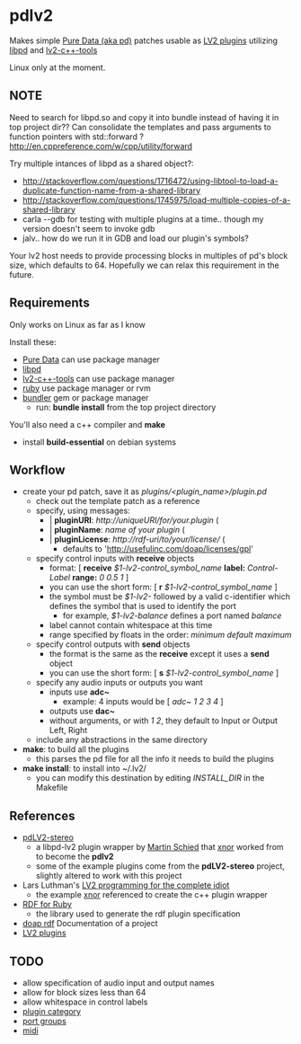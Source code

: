 pdlv2
====

Makes simple [Pure Data (aka pd)](http://msp.ucsd.edu/software.html) patches usable as [LV2 plugins](http://lv2plug.in/) utilizing [libpd](https://github.com/libpd/libpd) and [lv2-c++-tools](http://www.nongnu.org/ll-plugins/hacking.html)

Linux only at the moment.

NOTE
----

Need to search for libpd.so and copy it into bundle instead of having it in top project dir??
Can consolidate the templates and pass arguments to function pointers with std::forward ?
http://en.cppreference.com/w/cpp/utility/forward

Try multiple intances of libpd as a shared object?:
* http://stackoverflow.com/questions/1716472/using-libtool-to-load-a-duplicate-function-name-from-a-shared-library
* http://stackoverflow.com/questions/1745975/load-multiple-copies-of-a-shared-library
* carla --gdb for testing with multiple plugins at a time.. though my version doesn't seem to invoke gdb
* jalv.. how do we run it in GDB and load our plugin's symbols?

Your lv2 host needs to provide processing blocks in multiples of pd's block size, which defaults to 64. 
Hopefully we can relax this requirement in the future.


Requirements
----

Only works on Linux as far as I know

Install these:
* [Pure Data](http://msp.ucsd.edu/software.html) can use package manager
* [libpd](https://github.com/libpd/libpd)
* [lv2-c++-tools](http://www.nongnu.org/ll-plugins/hacking.html) can use package manager
* [ruby](https://www.ruby-lang.org) use package manager or rvm
* [bundler](http://bundler.io/) gem or package manager
  * run: **bundle install** from the top project directory

You'll also need a c++ compiler and **make**
* install **build-essential** on debian systems


Workflow
----
* create your pd patch, save it as *plugins/\<plugin_name\>/plugin.pd*
  * check out the template patch as a reference
  * specify, using messages:
    * | **pluginURI**: *http://uniqueURI/for/your.plugin* (
    * | **pluginName**: *name of your plugin* (
    * | **pluginLicense**: *http://rdf-uri/to/your/license/* (
      * defaults to 'http://usefulinc.com/doap/licenses/gpl'
  * specify control inputs with **receive** objects
    * format: [ **receive** *$1-lv2-control_symbol_name* **label:** *Control-Label* **range:** *0 0.5 1* ]
    * you can use the short form: [ **r** _$1-lv2-control_symbol_name_ ]
    * the symbol must be *$1-lv2-* followed by a valid c-identifier which defines the symbol that is used to identify the port
      * for example, *$1-lv2-balance* defines a port named *balance*
    * label cannot contain whitespace at this time
    * range specified by floats in the order: *minimum* *default* *maximum*
  * specify control outputs with **send** objects
    * the format is the same as the **receive** except it uses a **send** object
    * you can use the short form: [ **s** _$1-lv2-control_symbol_name_ ]
  * specify any audio inputs or outputs you want
    * inputs use **adc~**
      * example: 4 inputs would be [ *adc~ 1 2 3 4* ]
    * outputs use **dac~**
    * without arguments, or with *1 2*, they default to Input or Output Left, Right
  * include any abstractions in the same directory
* **make**: to build all the plugins
  * this parses the pd file for all the info it needs to build the plugins
* **make install**: to install into ~/.lv2/
  * you can modify this destination by editing *INSTALL_DIR* in the Makefile


References
----

* [pdLV2-stereo](https://github.com/unknownError/pdLV2-stereo)
  * a libpd-lv2 plugin wrapper by [Martin Schied](https://github.com/unknownError) that [xnor](http://x37v.info) worked from to become the **pdlv2**
  * some of the example plugins come from the **pdLV2-stereo** project, slightly altered to work with this project
* Lars Luthman's [LV2 programming for the complete idiot](http://www.nongnu.org/ll-plugins/lv2pftci/)
  * the example [xnor](http://x37v.info) referenced to create the c++ plugin wrapper
* [RDF for Ruby](http://blog.datagraph.org/2010/03/rdf-for-ruby)
  * the library used to generate the rdf plugin specification
* [doap rdf](https://github.com/edumbill/doap/) Documentation of a project
* [LV2 plugins](http://lv2plug.in/)


TODO
----

* allow specification of audio input and output names
* allow for block sizes less than 64
* allow whitespace in control labels
* [plugin category](http://www.nongnu.org/ll-plugins/lv2pftci/#More_metadata)
* [port groups](http://www.nongnu.org/ll-plugins/lv2pftci/#Port_groups)
* [midi](http://lv2plug.in/ns/ext/midi#MidiEvent)

